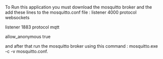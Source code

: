 To Run this application you must download the mosquitto broker and the add these lines to the mosquitto.conf file :
listener 4000
protocol websockets

listener 1883
protocol mqtt

allow_anonymous true

and after that run the mosquitto broker using this command :
mosquitto.exe -c -v mosquitto.conf.

 
 
